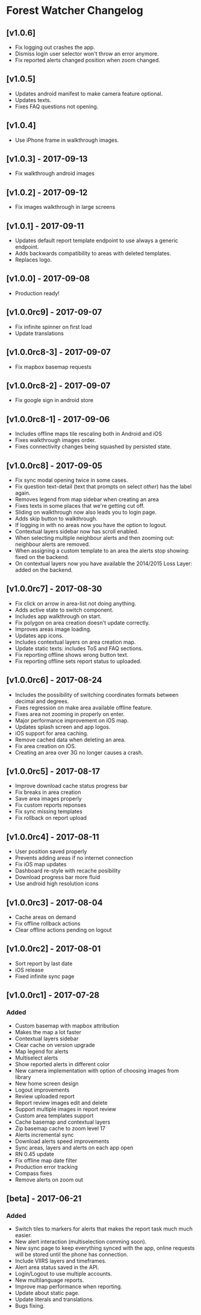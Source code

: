 # Forest Watcher Changelog

## [v1.0.6]
- Fix logging out crashes the app.
- Dismiss login user selector won't throw an error anymore.
- Fix reported alerts changed position when zoom changed.

## [v1.0.5]
- Updates android manifest to make camera feature optional.
- Updates texts.
- Fixes FAQ questions not opening.

## [v1.0.4]
- Use iPhone frame in walkthrough images.

## [v1.0.3] - 2017-09-13
- Fix walkthrough android images

## [v1.0.2] - 2017-09-12
- Fix images walkthrough in large screens

## [v1.0.1] - 2017-09-11
- Updates default report template endpoint to use always a generic endpoint.
- Adds backwards compatibility to areas with deleted templates.
- Replaces logo.

## [v1.0.0] - 2017-09-08
- Production ready!

## [v1.0.0rc9] - 2017-09-07
- Fix infinite spinner on first load
- Update translations

## [v1.0.0rc8-3] - 2017-09-07
- Fix mapbox basemap requests

## [v1.0.0rc8-2] - 2017-09-07
- Fix google sign in android store

## [v1.0.0rc8-1] - 2017-09-06
- Includes offline maps tile rescaling both in Android and iOS
- Fixes walkthrough images order.
- Fixes connectivity changes being squashed by persisted state.

## [v1.0.0rc8] - 2017-09-05
- Fix sync modal opening twice in some cases.
- Fix question text-detail (text that prompts on select _other_) has the label again.
- Removes legend from map sidebar when creating an area
- Fixes texts in some places that we're getting cut off.
- Sliding on walkthrough now also leads you to login page.
- Adds skip button to walkthrough.
- If logging in with no areas now you have the option to logout.
- Contextual layers sidebar now has scroll enabled.
- When selecting multiple neighbour alerts and then zooming out: neighbour alerts are removed.
- When assigning a custom template to an area the alerts stop showing: fixed on the backend.
- On contextual layers now you have available the 2014/2015 Loss Layer: added on the backend.

## [v1.0.0rc7] - 2017-08-30
- Fix click on arrow in area-list not doing anything.
- Adds active state to switch component.
- Includes app walkthrough on start.
- Fix polygon on area creation doesn't update correctly.
- Improves areas image loading.
- Updates app icons.
- Includes contextual layers on area creation map.
- Update static texts: includes ToS and FAQ sections.
- Fix reporting offline shows wrong button text.
- Fix reporting offline sets report status to uploaded.

## [v1.0.0rc6] - 2017-08-24
- Includes the possibility of switching coordinates formats between decimal and degrees.
- Fixes regression on make area available offline feature.
- Fixes area not zooming in properly on enter.
- Major performance improvement on iOS map.
- Updates splash screen and app logos.
- iOS support for area caching.
- Remove cached data when deleting an area.
- Fix area creation on iOS.
- Creating an area over 3G no longer causes a crash.

## [v1.0.0rc5] - 2017-08-17
- Improve download cache status progress bar
- Fix breaks in area creation
- Save area images properly
- Fix custom reports reponses
- Fix sync missing templates
- Fix rollback on report upload

## [v1.0.0rc4] - 2017-08-11
- User position saved properly
- Prevents adding areas if no internet connection
- Fix iOS map updates
- Dashboard re-style with recache posibility
- Download progress bar more fluid
- Use android high resolution icons

## [v1.0.0rc3] - 2017-08-04
- Cache areas on demand
- Fix offline rollback actions
- Clear offline actions pending on logout

## [v1.0.0rc2] - 2017-08-01
- Sort report by last date
- iOS release
- Fixed infinite sync page

## [v1.0.0rc1] - 2017-07-28

### Added

- Custom basemap with mapbox attribution
- Makes the map a lot faster
- Contextual layers sidebar
- Clear cache on version upgrade
- Map legend for alerts
- Multiselect alerts
- Show reported alerts in different color
- New camera implementation with option of choosing images from library
- New home screen design
- Logout improvements
- Review uploaded report
- Report review images edit and delete
- Support multiple images in report review
- Custom area templates support
- Cache basemap and contextual layers
- Zip basemap cache to zoom level 17
- Alerts incremental sync
- Download alerts speed improvements
- Sync areas, layers and alerts on each app open
- RN 0.45 update
- Fix offline map date filter
- Production error tracking
- Compass fixes
- Remove alerts on zoom out

## [beta] - 2017-06-21

### Added

- Switch tiles to markers for alerts that makes the report task much much easier.
- New alert interaction (multiselection comming soon).
- New sync page to keep everything synced with the app, online requests will be stored until the phone has connection.
- Include VIIRS layers and timeframes.
- Alert area status saved in the API.
- Login/Logout to use multiple accounts.
- New multilanguage reports.
- Improve map performance when reporting.
- Update about static page.
- Update literals and translations.
- Bugs fixing.
